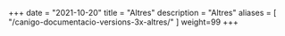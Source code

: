 +++
date        = "2021-10-20"
title       = "Altres"
description = "Altres"
aliases       = [
"/canigo-documentacio-versions-3x-altres/"
]
weight=99
+++


